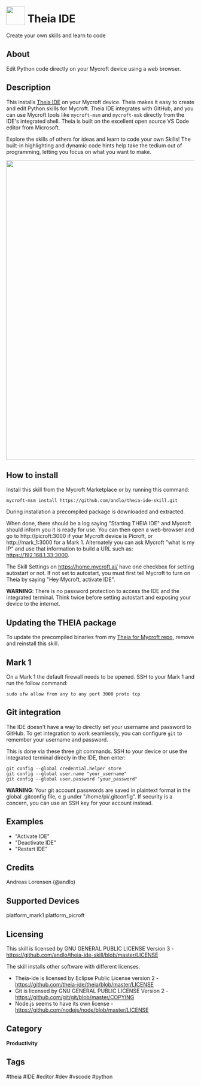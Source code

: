 # <img src='theia.png' card_color='#40DBB0' width='50' style='vertical-align:bottom'/> Theia IDE
Create your own skills and learn to code

## About
Edit Python code directly on your Mycroft device using a web browser.

## Description
This installs [Theia IDE](https://www.theia-ide.org/index.html) on your Mycroft device. Theia makes it easy to create and edit Python skills for Mycroft. Theia IDE integrates with GitHub, and you can use Mycroft tools like `mycroft-msm` and `mycroft-msk` directly from the IDE's integrated shell. Theia is built on the excellent open source VS Code editor from Microsoft.

Explore the skills of others for ideas and learn to code your own Skills!  The built-in highlighting and dynamic code hints help take the tedium out of programming, letting you focus on what you want to make.

<img src='screenshot.png' card_color='#40DBB0' width=800 style='vertical-align:bottom'/>

## How to install
Install this skill from the Mycroft Marketplace or by running this command:
```
mycroft-msm install https://github.com/andlo/theia-ide-skill.git
```
During installation a precompiled package is downloaded and extracted.

When done, there should be a log saying "Starting THEIA IDE" and Mycroft should inform you it is ready for use.
You can then open a web-browser and go to http://picroft:3000 if your Mycroft device is Picroft, or http://mark_1:3000 for a Mark 1.  Alternately you can ask Mycroft "what is my IP" and use that information to build a URL such as:  https://192.168.1.33:3000.

The Skill Settings on https://home.mycroft.ai/ have one checkbox for setting autostart or not.  If not set to autostart, you must first tell Mycroft to turn on Theia by saying "Hey Mycroft, activate IDE".

__WARNING__: There is no password protection to access the IDE and the integrated terminal.  Think twice before setting autostart and exposing your device to the internet.

## Updating the THEIA package
To update the precompiled binaries from my [Theia for Mycroft repo](https://github.com/andlo/theia-for-mycroft), remove and reinstall this skill.

## Mark 1
On a Mark 1 the default firewall needs to be opened. SSH to your Mark 1 and run the follow command:
```
sudo ufw allow from any to any port 3000 proto tcp
```

## Git integration
The IDE doesn't have a way to directly set your username and password to GitHub. To get integration to work seamlessly,
you can configure  `git` to remember your username and password.

This is done via these three git commands.  SSH to your device or use the integrated terminal direcly in the IDE, then enter:
```
git config --global credential.helper store
git config --global user.name "your_username"
git config --global user.password "your_password"
```

__WARNING__: Your git account passwords are saved in plaintext format in the global .gitconfig file, e.g under "/home/pi/.gitconfig".  If security is a concern, you can use an SSH key for your account instead.

## Examples
* "Activate IDE"
* "Deactivate IDE"
* "Restart IDE"

## Credits
Andreas Lorensen (@andlo)

## Supported Devices
platform_mark1 platform_picroft

## Licensing
This skill is licensed by GNU GENERAL PUBLIC LICENSE Version 3 - https://github.com/andlo/theia-ide-skill/blob/master/LICENSE

The skill installs other software with different licenses.
* Theia-ide is licensed by Eclipse Public License version  2 - https://github.com/theia-ide/theia/blob/master/LICENSE
* Git is licensed by GNU GENERAL PUBLIC LICENSE Version 2 - https://github.com/git/git/blob/master/COPYING
* Node.js seems to have its own license - https://github.com/nodejs/node/blob/master/LICENSE

## Category
**Productivity**

## Tags
#theia
#IDE
#editor
#dev
#vscode
#python
